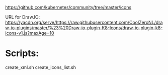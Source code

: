 https://github.com/kubernetes/community/tree/master/icons

URL for Draw.IO: https://yacdn.org/serve/https://raw.githubusercontent.com/CoolZeroNL/draw-io-plugins/master/%23%20Draw-io-plugin-K8-Icons/draw-io-plugin-k8-icons-v1.js?maxAge=10


# Scripts:

create_xml.sh
create_icons_list.sh
